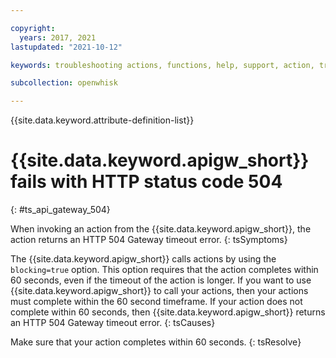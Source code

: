 ```yaml
---

copyright:
  years: 2017, 2021
lastupdated: "2021-10-12"

keywords: troubleshooting actions, functions, help, support, action, troubleshoot, system limits, configuration, api gateway

subcollection: openwhisk

---
```


{{site.data.keyword.attribute-definition-list}}

# {{site.data.keyword.apigw_short}} fails with HTTP status code 504
{: #ts_api_gateway_504}

When invoking an action from the {{site.data.keyword.apigw_short}}, the action returns an HTTP 504 Gateway
timeout error.
{: tsSymptoms}

The {{site.data.keyword.apigw_short}} calls actions by using the `blocking=true` option. This option requires that the action completes within 60 seconds, even if the timeout of the action is longer. If you want to use {{site.data.keyword.apigw_short}} to call your actions, then your actions must complete within the 60 second timeframe. If your action does not complete within 60 seconds, then {{site.data.keyword.apigw_short}} returns an HTTP 504 Gateway timeout error.
{: tsCauses}

Make sure that your action completes within 60 seconds.
{: tsResolve}
